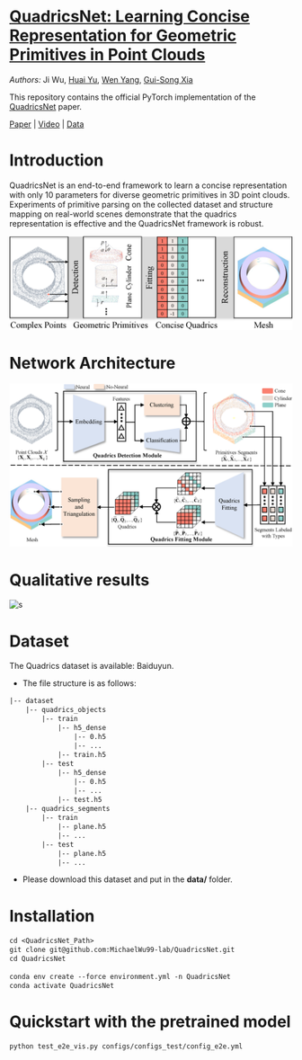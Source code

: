 # [QuadricsNet: Learning Concise Representation for Geometric Primitives in Point Clouds](https://github.com/MichaelWu99-lab/QuadricsNet)

*Authors:* Ji Wu, [Huai Yu](https://scholar.google.com/citations?user=lG7h27kAAAAJ&hl=zh-CN), [Wen Yang](http://www.captain-whu.com/yangwen_En.html), [Gui-Song Xia](http://www.captain-whu.com/xia_En.html)

This repository contains the official PyTorch implementation of the [QuadricsNet](https://arxiv.org/pdf/2309.14211.pdf) paper.

[Paper](https://arxiv.org/pdf/2309.14211.pdf) | [Video](https://www.youtube.com/watch?v=0EFhMufuUSI) | [Data]()

# Introduction
QuadricsNet is an end-to-end framework to learn a concise representation with only 10 parameters for diverse geometric primitives in 3D point clouds. Experiments of primitive parsing on the collected dataset and structure mapping on real-world scenes demonstrate that the quadrics representation is effective and the QuadricsNet framework is robust.

![s](figures/QuadricsNet_brief.png)

# Network Architecture
![s](figures/QuadricsNet_architecture.png)

# Qualitative results
![s](figures/Qualitative_results.gif)

# Dataset
The Quadrics dataset is available: Baiduyun. 
* The file structure is as follows:
```
|-- dataset
    |-- quadrics_objects
        |-- train
            |-- h5_dense
                |-- 0.h5
                |-- ...
            |-- train.h5
        |-- test
            |-- h5_dense
                |-- 0.h5
                |-- ...
            |-- test.h5
    |-- quadrics_segments
        |-- train
            |-- plane.h5
            |-- ...
        |-- test
            |-- plane.h5
            |-- ...
```
* Please download this dataset and put in the **data/** folder.
# Installation
```shell
cd <QuadricsNet_Path>
git clone git@github.com:MichaelWu99-lab/QuadricsNet.git
cd QuadricsNet

conda env create --force environment.yml -n QuadricsNet
conda activate QuadricsNet
```
# Quickstart with the pretrained model
```shell
python test_e2e_vis.py configs/configs_test/config_e2e.yml
```